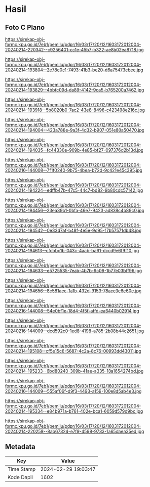# Hasil

## Foto C Plano

https://sirekap-obj-formc.kpu.go.id/7eb1/pemilu/pdpr/16/03/17/20/12/1603172012004-20240214-220342--c9256401-cc1e-45b7-b322-ae8b02ea8718.jpg

https://sirekap-obj-formc.kpu.go.id/7eb1/pemilu/pdpr/16/03/17/20/12/1603172012004-20240214-193804--2e78c0c1-7493-41b3-be20-d6a75473cbee.jpg

https://sirekap-obj-formc.kpu.go.id/7eb1/pemilu/pdpr/16/03/17/20/12/1603172012004-20240214-193829--4bbfc09d-da89-4142-9ca5-b765200a7462.jpg

https://sirekap-obj-formc.kpu.go.id/7eb1/pemilu/pdpr/16/03/17/20/12/1603172012004-20240214-193918--5b8020b0-7ac2-43e8-8496-c423498e216c.jpg

https://sirekap-obj-formc.kpu.go.id/7eb1/pemilu/pdpr/16/03/17/20/12/1603172012004-20240214-194004--423a788e-9a3f-4d32-b907-051e80a50470.jpg

https://sirekap-obj-formc.kpu.go.id/7eb1/pemilu/pdpr/16/03/17/20/12/1603172012004-20240214-194035--fc44330e-909b-4e85-bf27-097376d2b13d.jpg

https://sirekap-obj-formc.kpu.go.id/7eb1/pemilu/pdpr/16/03/17/20/12/1603172012004-20240216-144008--7f1f0240-9b75-4bea-b72d-9c421e45c395.jpg

https://sirekap-obj-formc.kpu.go.id/7eb1/pemilu/pdpr/16/03/17/20/12/1603172012004-20240214-194224--edffb47b-47c5-44c7-bd82-9b80cdc57142.jpg

https://sirekap-obj-formc.kpu.go.id/7eb1/pemilu/pdpr/16/03/17/20/12/1603172012004-20240214-194456--23ea39b1-0bfa-46e7-9423-ad838c4b89c0.jpg

https://sirekap-obj-formc.kpu.go.id/7eb1/pemilu/pdpr/16/03/17/20/12/1603172012004-20240214-194542--0e33d7af-b48f-4e5e-9c95-17b57571db48.jpg

https://sirekap-obj-formc.kpu.go.id/7eb1/pemilu/pdpr/16/03/17/20/12/1603172012004-20240214-194613--cfcbbc1b-043c-4aab-ba61-dccd9e6f9f10.jpg

https://sirekap-obj-formc.kpu.go.id/7eb1/pemilu/pdpr/16/03/17/20/12/1603172012004-20240214-194633--e5725535-7eab-4b7b-9c09-1b77e03bff96.jpg

https://sirekap-obj-formc.kpu.go.id/7eb1/pemilu/pdpr/16/03/17/20/12/1603172012004-20240214-194656--8c581aec-1a1b-432d-9153-78ace3e6e60e.jpg

https://sirekap-obj-formc.kpu.go.id/7eb1/pemilu/pdpr/16/03/17/20/12/1603172012004-20240216-144008--54e0bf1e-18d4-4f5f-affd-ea6440b02914.jpg

https://sirekap-obj-formc.kpu.go.id/7eb1/pemilu/pdpr/16/03/17/20/12/1603172012004-20240216-144009--dcd592c0-1ed8-4198-a785-2b08b44c2651.jpg

https://sirekap-obj-formc.kpu.go.id/7eb1/pemilu/pdpr/16/03/17/20/12/1603172012004-20240214-195108--cf5e15c6-5687-4c2a-8c76-00993dd43011.jpg

https://sirekap-obj-formc.kpu.go.id/7eb1/pemilu/pdpr/16/03/17/20/12/1603172012004-20240214-195233--6bd80240-309b-41ae-a335-18a1654274bd.jpg

https://sirekap-obj-formc.kpu.go.id/7eb1/pemilu/pdpr/16/03/17/20/12/1603172012004-20240216-144009--555af06f-d9f3-4493-a159-100e8d5ab4e3.jpg

https://sirekap-obj-formc.kpu.go.id/7eb1/pemilu/pdpr/16/03/17/20/12/1603172012004-20240214-195334--e84b971a-b761-402e-bca1-6059d579d9bc.jpg

https://sirekap-obj-formc.kpu.go.id/7eb1/pemilu/pdpr/16/03/17/20/12/1603172012004-20240214-220258--8ab67324-e7f9-4598-9733-1a65daea35ed.jpg


## Metadata

| Key        | Value               |
| ---------- | ------------------- |
| Time Stamp | 2024-02-29 19:03:47 |
| Kode Dapil | 1602                |



